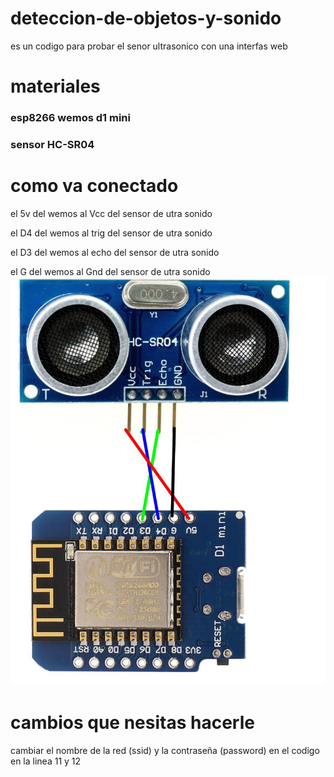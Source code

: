 # deteccion-de-objetos-y-sonido
es un codigo para probar el senor ultrasonico con una interfas web

# materiales
### esp8266 wemos d1 mini
### sensor HC-SR04
# como va conectado
el 5v del wemos al Vcc  del sensor de utra sonido

el D4 del wemos al trig del sensor de utra sonido

el D3 del wemos al echo del sensor de utra sonido

el G  del wemos al Gnd  del sensor de utra sonido
![alt imagen del diagrma de pines](https://github.com/jero98772/deteccion-de-objetos-y-sonido/blob/master/pines.jpg)
# cambios que nesitas hacerle
cambiar el nombre de la red (ssid) y la contraseña (password) en el codigo en la linea 11 y 12
